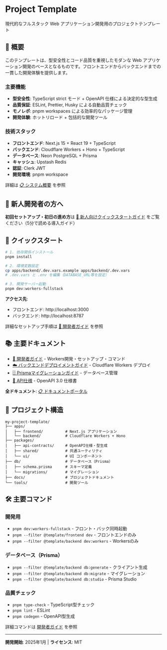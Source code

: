 # Project Template

現代的なフルスタック Web アプリケーション開発用のプロジェクトテンプレート

## 🎯 概要

このテンプレートは、型安全性とコード品質を重視したモダンな Web アプリケーション開発のベースとなるものです。フロントエンドからバックエンドまでの一貫した開発体験を提供します。

### 主要機能

- **型安全性**: TypeScript strict モード + OpenAPI 仕様による決定的な型生成
- **品質保証**: ESLint, Prettier, Husky による自動品質チェック
- **モノレポ**: pnpm workspaces による効率的なパッケージ管理
- **開発体験**: ホットリロード + 包括的な開発ツール

### 技術スタック

- **フロントエンド**: Next.js 15 + React 19 + TypeScript
- **バックエンド**: Cloudflare Workers + Hono + TypeScript
- **データベース**: Neon PostgreSQL + Prisma
- **キャッシュ**: Upstash Redis
- **認証**: Clerk JWT
- **開発環境**: pnpm workspace

詳細は [📋 システム概要](docs/architecture/system-overview.md) を参照

## 👋 新人開発者の方へ

**初回セットアップ・初日の進め方**は [🚀 新人向けクイックスタートガイド](docs/handbook/quickstart-guide.md) をご覧ください（5分で読める導入ガイド）

## 🚀 クイックスタート

```bash
# 1. 依存関係インストール
pnpm install

# 2. 環境変数設定
cp apps/backend/.dev.vars.example apps/backend/.dev.vars
# .dev.vars と .env を編集（DATABASE_URL等を設定）

# 3. 開発サーバー起動
pnpm dev:workers-fullstack
```

**アクセス先**:
- フロントエンド: http://localhost:3000
- バックエンド: http://localhost:8787

詳細なセットアップ手順は [📖 開発者ガイド](docs/handbook/developer-guide.md) を参照

## 📚 主要ドキュメント

- [📖 開発者ガイド](docs/handbook/developer-guide.md) - Workers開発・セットアップ・コマンド
- [☁️ バックエンドデプロイメントガイド](docs/handbook/backend-deployment-guide.md) - Cloudflare Workers デプロイ
- [🗄️ Prismaマイグレーションガイド](docs/handbook/prisma-migration-guide.md) - データベース管理
- [🔧 API仕様](packages/api-contracts/openapi.yaml) - OpenAPI 3.0 仕様書

**全ドキュメント**: [📋 ドキュメントポータル](docs/index.md)

## 📂 プロジェクト構造

```
my-project-template/
├── apps/
│   ├── frontend/          # Next.js アプリケーション
│   └── backend/           # Cloudflare Workers + Hono
├── packages/
│   ├── api-contracts/     # OpenAPI仕様・型生成
│   ├── shared/            # 共通ユーティリティ
│   └── ui/                # UI コンポーネント
├── db/                    # データベース（Prisma）
│   ├── schema.prisma      # スキーマ定義
│   └── migrations/        # マイグレーション
├── docs/                  # プロジェクトドキュメント
└── tools/                 # 開発ツール
```

## 🛠️ 主要コマンド

### 開発用
- `pnpm dev:workers-fullstack` - フロント・バック同時起動
- `pnpm --filter @template/frontend dev` - フロントエンドのみ
- `pnpm --filter @template/backend dev:workers` - Workersのみ

### データベース（Prisma）
- `pnpm --filter @template/backend db:generate` - クライアント生成
- `pnpm --filter @template/backend db:migrate` - マイグレーション
- `pnpm --filter @template/backend db:studio` - Prisma Studio

### 品質チェック
- `pnpm type-check` - TypeScript型チェック
- `pnpm lint` - ESLint
- `pnpm codegen` - OpenAPI型生成

詳細コマンドは [開発者ガイド](docs/handbook/developer-guide.md#よく使うコマンド) を参照

---

**開発開始**: 2025年1月 | **ライセンス**: MIT
